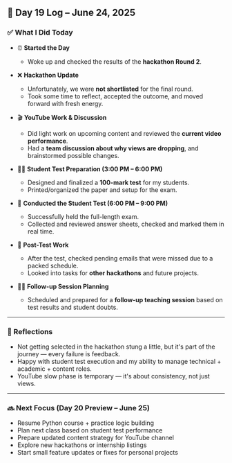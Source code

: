 ## 📘 Day 19 Log – June 24, 2025

### ✅ What I Did Today

- ⏰ **Started the Day**
  - Woke up and checked the results of the **hackathon Round 2**.

- ❌ **Hackathon Update**
  - Unfortunately, we were **not shortlisted** for the final round.
  - Took some time to reflect, accepted the outcome, and moved forward with fresh energy.

- 🎬 **YouTube Work & Discussion**
  - Did light work on upcoming content and reviewed the **current video performance**.
  - Had a **team discussion about why views are dropping**, and brainstormed possible changes.

- 🧑‍🏫 **Student Test Preparation (3:00 PM – 6:00 PM)**
  - Designed and finalized a **100-mark test** for my students.
  - Printed/organized the paper and setup for the exam.

- 📝 **Conducted the Student Test (6:00 PM – 9:00 PM)**
  - Successfully held the full-length exam.
  - Collected and reviewed answer sheets, checked and marked them in real time.

- 📩 **Post-Test Work**
  - After the test, checked pending emails that were missed due to a packed schedule.
  - Looked into tasks for **other hackathons** and future projects.

- 👨‍🏫 **Follow-up Session Planning**
  - Scheduled and prepared for a **follow-up teaching session** based on test results and student doubts.

---

### 🧠 Reflections

- Not getting selected in the hackathon stung a little, but it's part of the journey — every failure is feedback.
- Happy with student test execution and my ability to manage technical + academic + content roles.
- YouTube slow phase is temporary — it's about consistency, not just views.

---

### 🔜 Next Focus (Day 20 Preview – June 25)

- Resume Python course + practice logic building  
- Plan next class based on student test performance  
- Prepare updated content strategy for YouTube channel  
- Explore new hackathons or internship listings  
- Start small feature updates or fixes for personal projects  

